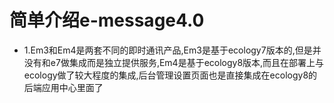 # 简单介绍e-message4.0

* 1.Em3和Em4是两套不同的即时通讯产品,Em3是基于ecology7版本的,但是并没有和e7做集成而是独立提供服务,Em4是基于ecology8版本,而且在部署上与ecology做了较大程度的集成,后台管理设置页面也是直接集成在ecology8的后端应用中心里面了
   